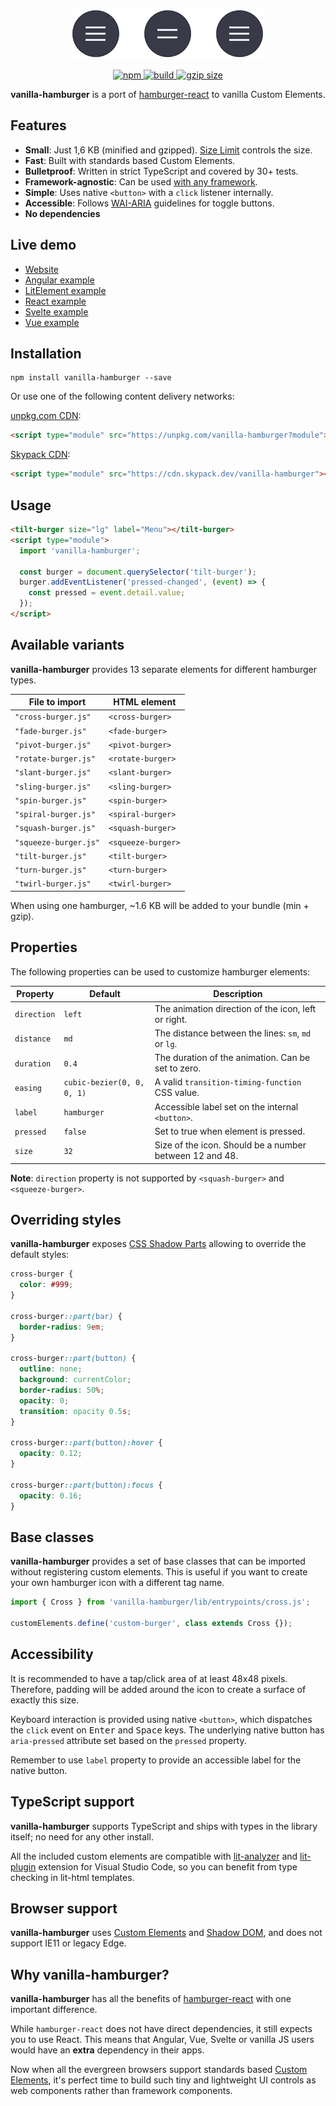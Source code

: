 <p align="center">
  <a href="https://web-padawan.github.io/vanilla-hamburger/">
    <img alt="Preview" src="preview.gif" height="80" width="310">
  </a>
</p>

<div align="center">
  <a href="https://npmjs.org/package/vanilla-hamburger">
    <img alt="npm" src="https://img.shields.io/npm/v/vanilla-hamburger.svg" />
  </a>
  <a href="https://travis-ci.org/web-padawan/vanilla-hamburger">
    <img alt="build" src="https://travis-ci.org/web-padawan/vanilla-hamburger.svg?branch=master" />
  </a>
  <a href="https://bundlephobia.com/result?p=vanilla-hamburger">
    <img alt="gzip size" src="https://badgen.net/bundlephobia/minzip/vanilla-hamburger" />
  </a>
</div>

<p align="center">
  <strong>vanilla-hamburger</strong> is a port of <a href="https://github.com/luukdv/hamburger-react">hamburger-react</a> to vanilla Custom Elements.
</p>

## Features

- **Small**: Just 1,6 KB (minified and gzipped). [Size Limit](https://github.com/ai/size-limit) controls the size.
- **Fast**: Built with standards based Custom Elements.
- **Bulletproof**: Written in strict TypeScript and covered by 30+ tests.
- **Framework-agnostic**: Can be used [with any framework](https://custom-elements-everywhere.com/).
- **Simple**: Uses native `<button>` with a `click` listener internally.
- **Accessible**: Follows [WAI-ARIA](https://www.w3.org/TR/wai-aria-practices/#button) guidelines for toggle buttons.
- **No dependencies**

## Live demo

- [Website](https://web-padawan.github.io/vanilla-hamburger/)
- [Angular example](https://components.studio/edit/B6UIy18tBWekjsdlcIzg)
- [LitElement example](https://components.studio/edit/MwlJAn0K1B5neVtunpFI)
- [React example](https://components.studio/edit/1Cta6NtUgJSSgyOYXB2n)
- [Svelte example](https://components.studio/edit/uL3KYNle783i1ehAlXJa)
- [Vue example](https://components.studio/edit/rsRiCxbap2Gh0wl3JZJn)

## Installation

```
npm install vanilla-hamburger --save
```

Or use one of the following content delivery networks:

[unpkg.com CDN](https://unpkg.com/vanilla-hamburger?module):

```html
<script type="module" src="https://unpkg.com/vanilla-hamburger?module"></script>
```

[Skypack CDN](https://cdn.skypack.dev/vanilla-hamburger):

```html
<script type="module" src="https://cdn.skypack.dev/vanilla-hamburger"></script>
```

## Usage

```html
<tilt-burger size="lg" label="Menu"></tilt-burger>
<script type="module">
  import 'vanilla-hamburger';

  const burger = document.querySelector('tilt-burger');
  burger.addEventListener('pressed-changed', (event) => {
    const pressed = event.detail.value;
  });
</script>
```

## Available variants

**vanilla-hamburger** provides 13 separate elements for different hamburger types.

| File to import        | HTML element       |
| --------------------- | ------------------ |
| `"cross-burger.js"`   | `<cross-burger>`   |
| `"fade-burger.js"`    | `<fade-burger>`    |
| `"pivot-burger.js"`   | `<pivot-burger>`   |
| `"rotate-burger.js"`  | `<rotate-burger>`  |
| `"slant-burger.js"`   | `<slant-burger>`   |
| `"sling-burger.js"`   | `<sling-burger>`   |
| `"spin-burger.js"`    | `<spin-burger>`    |
| `"spiral-burger.js"`  | `<spiral-burger>`  |
| `"squash-burger.js"`  | `<squash-burger>`  |
| `"squeeze-burger.js"` | `<squeeze-burger>` |
| `"tilt-burger.js"`    | `<tilt-burger>`    |
| `"turn-burger.js"`    | `<turn-burger>`    |
| `"twirl-burger.js"`   | `<twirl-burger>`   |

When using one hamburger, ~1.6 KB will be added to your bundle (min + gzip).

## Properties

The following properties can be used to customize hamburger elements:

| Property    | Default                    | Description                                             |
| ----------- | -------------------------- | ------------------------------------------------------- |
| `direction` | `left`                     | The animation direction of the icon, left or right.     |
| `distance`  | `md`                       | The distance between the lines: `sm`, `md` or `lg`.     |
| `duration`  | `0.4`                      | The duration of the animation. Can be set to zero.      |
| `easing`    | `cubic-bezier(0, 0, 0, 1)` | A valid `transition-timing-function` CSS value.         |
| `label`     | `hamburger`                | Accessible label set on the internal `<button>`.        |
| `pressed`   | `false`                    | Set to true when element is pressed.                    |
| `size`      | `32`                       | Size of the icon. Should be a number between 12 and 48. |

**Note**: `direction` property is not supported by `<squash-burger>` and `<squeeze-burger>`.

## Overriding styles

**vanilla-hamburger** exposes [CSS Shadow Parts](https://developer.mozilla.org/en-US/docs/Web/CSS/::part)
allowing to override the default styles:

```css
cross-burger {
  color: #999;
}

cross-burger::part(bar) {
  border-radius: 9em;
}

cross-burger::part(button) {
  outline: none;
  background: currentColor;
  border-radius: 50%;
  opacity: 0;
  transition: opacity 0.5s;
}

cross-burger::part(button):hover {
  opacity: 0.12;
}

cross-burger::part(button):focus {
  opacity: 0.16;
}
```

## Base classes

**vanilla-hamburger** provides a set of base classes that can be imported without registering custom
elements. This is useful if you want to create your own hamburger icon with a different tag name.

```js
import { Cross } from 'vanilla-hamburger/lib/entrypoints/cross.js';

customElements.define('custom-burger', class extends Cross {});
```

## Accessibility

It is recommended to have a tap/click area of at least 48x48 pixels. Therefore, padding will be
added around the icon to create a surface of exactly this size.

Keyboard interaction is provided using native `<button>`, which dispatches the `click` event on
<kbd>Enter</kbd> and <kbd>Space</kbd> keys. The underlying native button has `aria-pressed` attribute
set based on the `pressed` property.

Remember to use `label` property to provide an accessible label for the native button.

## TypeScript support

**vanilla-hamburger** supports TypeScript and ships with types in the library itself; no need for any other install.

All the included custom elements are compatible with [lit-analyzer](https://www.npmjs.com/package/lit-analyzer) and
[lit-plugin](https://marketplace.visualstudio.com/items?itemName=runem.lit-plugin) extension for Visual
Studio Code, so you can benefit from type checking in lit-html templates.

## Browser support

**vanilla-hamburger** uses [Custom Elements](https://caniuse.com/#feat=custom-elementsv1) and [Shadow DOM](https://caniuse.com/#feat=shadowdomv1),
and does not support IE11 or legacy Edge.

## Why vanilla-hamburger?

**vanilla-hamburger** has all the benefits of [hamburger-react](https://github.com/luukdv/hamburger-react#yet-another-hamburger-library) with one important difference.

While `hamburger-react` does not have direct dependencies, it still expects you to use React. This
means that Angular, Vue, Svelte or vanilla JS users would have an **extra** dependency in their apps.

Now when all the evergreen browsers support standards based [Custom Elements](https://developer.mozilla.org/en-US/docs/Web/Web_Components/Using_custom_elements),
it's perfect time to build such tiny and lightweight UI controls as web components rather than framework components.
